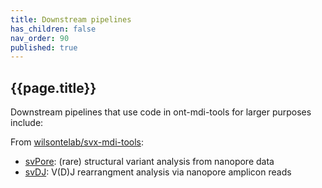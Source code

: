 ```yaml
---
title: Downstream pipelines
has_children: false
nav_order: 90
published: true
---
```


## {{page.title}}

Downstream pipelines that use code in ont-mdi-tools for larger purposes include:

From [wilsontelab/svx-mdi-tools](https://github.com/wilsontelab/svx-mdi-tools):

- [svPore](https://github.com/wilsontelab/svx-mdi-tools/tree/main/pipelines/svPore): (rare) structural variant analysis from nanopore data
- [svDJ](https://github.com/wilsontelab/svx-mdi-tools/tree/main/pipelines/svDJ): V(D)J rearrangment analysis via nanopore amplicon reads
